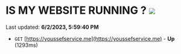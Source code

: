 # IS MY WEBSITE RUNNING ? [![](https://img.shields.io/static/v1?label=Sponsor&message=%E2%9D%A4&logo=GitHub&color=%23fe8e86)](https://github.com/sponsors/<username>)

Last updated: **6/2/2023, 5:59:40 PM**

- `GET` [https://youssefservice.me](https://youssefservice.me) - **Up** (1293ms)
